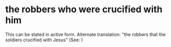 
# the robbers who were crucified with him
This can be stated in active form. Alternate translation: "the robbers that the soldiers crucified with Jesus" (See: )